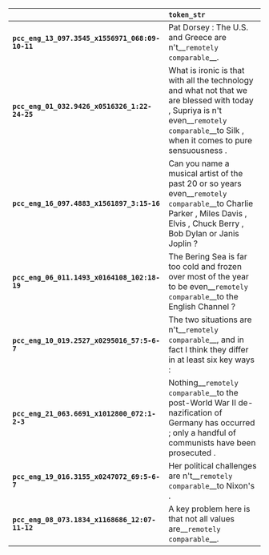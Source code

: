 |                                                 | `token_str`                                                                                                                                                                               |
|:------------------------------------------------|:------------------------------------------------------------------------------------------------------------------------------------------------------------------------------------------|
| **`pcc_eng_13_097.3545_x1556971_068:09-10-11`** | Pat Dorsey : The U.S. and Greece are n't__``remotely comparable``__.                                                                                                                      |
| **`pcc_eng_01_032.9426_x0516326_1:22-24-25`**   | What is ironic is that with all the technology and what not that we are blessed with today , Supriya is n't even__``remotely comparable``__to Silk , when it comes to pure sensuousness . |
| **`pcc_eng_16_097.4883_x1561897_3:15-16`**      | Can you name a musical artist of the past 20 or so years even__``remotely comparable``__to Charlie Parker , Miles Davis , Elvis , Chuck Berry , Bob Dylan or Janis Joplin ?               |
| **`pcc_eng_06_011.1493_x0164108_102:18-19`**    | The Bering Sea is far too cold and frozen over most of the year to be even__``remotely comparable``__to the English Channel ?                                                             |
| **`pcc_eng_10_019.2527_x0295016_57:5-6-7`**     | The two situations are n't__``remotely comparable``__, and in fact I think they differ in at least six key ways :                                                                         |
| **`pcc_eng_21_063.6691_x1012800_072:1-2-3`**    | Nothing__``remotely comparable``__to the post-World War II de-nazification of Germany has occurred ; only a handful of communists have been prosecuted .                                  |
| **`pcc_eng_19_016.3155_x0247072_69:5-6-7`**     | Her political challenges are n't__``remotely comparable``__to Nixon's .                                                                                                                   |
| **`pcc_eng_08_073.1834_x1168686_12:07-11-12`**  | A key problem here is that not all values are__``remotely comparable``__.                                                                                                                 |